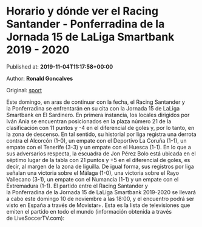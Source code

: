 
# Horario y dónde ver el Racing Santander - Ponferradina de la Jornada 15 de LaLiga Smartbank 2019 - 2020

Published at: **2019-11-04T11:17:58+00:00**

Author: **Ronald Goncalves**

Original: [sport](https://www.sport.es/es/noticias/segunda-division/horario-donde-ver-racing-santander-ponferradina-jornada-laliga-smartbank-2019-2020-7713719)

Este domingo, en aras de continuar con la fecha, el Racing Santander y la Ponferradina se enfrentarán en su cita con la Jornada 15 de LaLiga Smartbank en El Sardinero.
En primera instancia, los locales dirigidos por Iván Ania se encuentran posicionados en la plaza número 21 de la clasificación con 11 puntos y -4 en el diferencial de goles y, por lo tanto, en la zona de descenso. En tal sentido, su historial por liga registra una derrota contra el Alcorcón (1-0), un empate con el Deportivo La Coruña (1-1), un empate con el Tenerife (3-3) y un empate con el Huesca (1-1).
En lo que a sus adversarios respecta, la escuadra de Jon Pérez Bolo está ubicada en el séptimo lugar de la tabla con 21 puntos y +5 en el diferencial de goles, es decir, al margen de la zona de liguilla. De igual forma, sus registros por liga señalan una victoria sobre el Málaga (1-0), una victoria sobre el Rayo Vallecano (3-1), un empate con el Numancia (1-1) y un empate con el Extremadura (1-1).
El partido entre el Racing Santander y la Ponferradina de la Jornada 15 de LaLiga Smartbank 2019-2020 se llevará a cabo este domingo 10 de noviembre a las 18:00, y el encuentro podrá ser visto en España a través de Movistar+.
Esta es la lista de televisiones que emiten el partido en todo el mundo (información obtenida a través de LiveSoccerTV.com):
